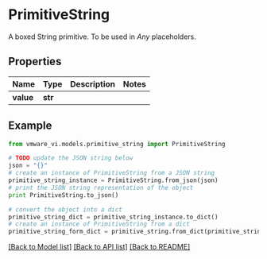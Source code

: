 # PrimitiveString

A boxed String primitive. To be used in *Any* placeholders. 

## Properties
Name | Type | Description | Notes
------------ | ------------- | ------------- | -------------
**value** | **str** |  | 

## Example

```python
from vmware_vi.models.primitive_string import PrimitiveString

# TODO update the JSON string below
json = "{}"
# create an instance of PrimitiveString from a JSON string
primitive_string_instance = PrimitiveString.from_json(json)
# print the JSON string representation of the object
print PrimitiveString.to_json()

# convert the object into a dict
primitive_string_dict = primitive_string_instance.to_dict()
# create an instance of PrimitiveString from a dict
primitive_string_form_dict = primitive_string.from_dict(primitive_string_dict)
```
[[Back to Model list]](../README.md#documentation-for-models) [[Back to API list]](../README.md#documentation-for-api-endpoints) [[Back to README]](../README.md)


